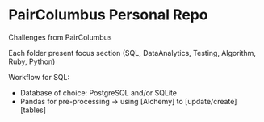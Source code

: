 # PairColumbus Personal Repo
Challenges from PairColumbus

Each folder present focus section (SQL, DataAnalytics, Testing, Algorithm, Ruby, Python)

Workflow for SQL:
- Database of choice: PostgreSQL and/or SQLite
- Pandas for pre-processing -> using [Alchemy] to [update/create] [tables]
